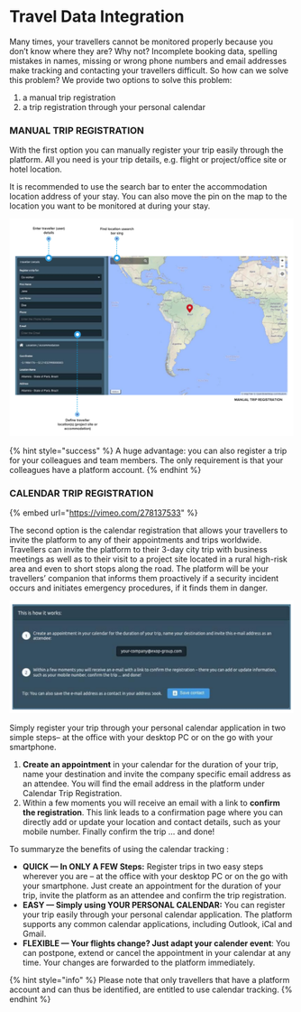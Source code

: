 # Travel Data Integration

Many times, your travellers cannot be monitored properly because you don’t know where they are? Why not? Incomplete booking data, spelling mistakes in names, missing or wrong phone numbers and email addresses make tracking and contacting your travellers difficult. So how can we solve this problem? We provide two options to solve this problem:

1. a manual trip registration
2. a trip registration through your personal calendar

### MANUAL TRIP REGISTRATION

With the first option you can manually register your trip easily through the platform. All you need is your trip details, e.g. flight or project/office site or hotel location.

It is recommended to use the search bar to enter the accommodation location address of your stay. You can also move the pin on the map to the location you want to be monitored at during your stay. 

![Manual Trip Registration](.gitbook/assets/manualtripregistration.png)

{% hint style="success" %}
A huge advantage: you can also register a trip for your colleagues and team members. The only requirement is that your colleagues have a platform account.
{% endhint %}

### CALENDAR TRIP REGISTRATION

{% embed url="https://vimeo.com/278137533" %}

The second option is the calendar registration that allows your travellers to invite the platform to any of their appointments and trips worldwide. Travellers can invite the platform to their 3-day city trip with business meetings as well as to their visit to a project site located in a rural high-risk area and even to short stops along the road. The platform will be your travellers’ companion that informs them proactively if a security incident occurs and initiates emergency procedures, if it finds them in danger.

![Calendar Trip Registration](.gitbook/assets/calendartripregistration.png)

Simply register your trip through your personal calendar application in two simple steps– at the office with your desktop PC or on the go with your smartphone. 

1. **Create an appointment** in your calendar for the duration of your trip, name your destination and invite the company specific email address as an attendee. You will find the email address in the platform under Calendar Trip Registration. 
2. Within a few moments you will receive an email with a link to **confirm the registration**. This link leads to a confirmation page where you can directly add or update your location and contact details, such as your mobile number. Finally confirm the trip ... and done!

To summaryze the benefits of using the calendar tracking :

* **QUICK — In ONLY A FEW Steps:** Register trips in two easy steps wherever you are – at the office with your desktop PC or on the go with your smartphone. Just create an appointment for the duration of your trip, invite the platform as an attendee and confirm the trip registration. 
* **EASY — Simply using YOUR PERSONAL CALENDAR:** You can register your trip easily through your personal calendar application. The platform supports any common calendar applications, including Outlook, iCal and Gmail.
* **FLEXIBLE — Your flights change? Just adapt your calender event**: You can postpone, extend or cancel the appointment in your calendar at any time. Your changes are forwarded to the platform immediately.

{% hint style="info" %}
Please note that only travellers that have a platform account and can thus be identified, are entitled to use calendar tracking.
{% endhint %}



